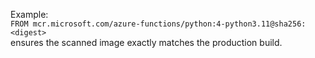 <!-- ...existing content... -->
Example:  
`FROM mcr.microsoft.com/azure-functions/python:4-python3.11@sha256:<digest>`  
ensures the scanned image exactly matches the production build.
